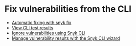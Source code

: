 # Fix vulnerabilities from the CLI

* [Automatic fixing with snyk fix](automatic-remediation-with-snyk-fix.md)
* [View CLI test results](view-cli-test-results.md)
* [Ignore vulnerabilities using Snyk CLI](ignore-vulnerabilities-using-snyk-cli.md)
* [Manage vulnerability results with the Snyk CLI wizard](manage-vulnerability-results-with-the-snyk-cli-wizard.md)
